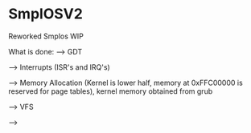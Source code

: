 # SmplOSV2
Reworked Smplos WIP

What is done:
  --> GDT
  
  --> Interrupts (ISR's and IRQ's)
  
  --> Memory Allocation (Kernel is lower half, memory at 0xFFC00000 is reserved for page tables), kernel memory obtained from grub
  
  --> VFS
  
  -->
